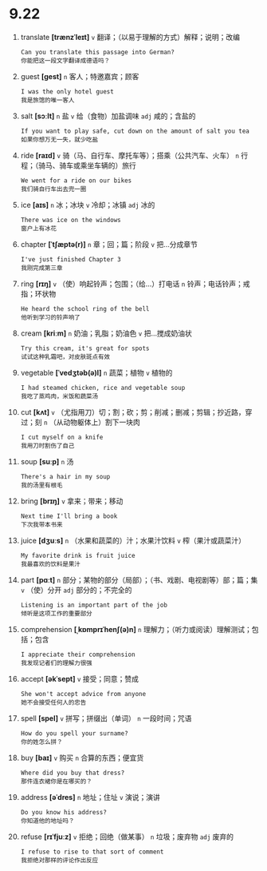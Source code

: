 # 9.22

1. translate **[trænzˈleɪt]** `v` 翻译；（以易于理解的方式）解释；说明；改编

   ```
   Can you translate this passage into German?
   你能把这一段文字翻译成德语吗？
   ```

2. guest **[ɡest]** `n` 客人；特邀嘉宾；顾客

   ```
   I was the only hotel guest
   我是旅馆的唯一客人
   ```

3. salt **[sɔːlt]** `n` 盐 `v` 给（食物）加盐调味 `adj` 咸的；含盐的

   ```
   If you want to play safe, cut down on the amount of salt you tea
   如果你想万无一失，就少吃盐
   ```

4. ride **[raɪd]** `v` 骑（马、自行车、摩托车等）；搭乘（公共汽车、火车） `n` 行程；（骑马、骑车或乘坐车辆的）旅行

   ```
   We went for a ride on our bikes
   我们骑自行车出去兜一圈
   ```

5. ice **[aɪs]** `n` 冰；冰块 `v` 冷却；冰镇 `adj` 冰的

   ```
   There was ice on the windows
   窗户上有冰花
   ```

6. chapter **[ˈtʃæptə(r)]** `n` 章；回；篇；阶段 `v` 把...分成章节

   ```
   I've just finished Chapter 3
   我刚完成第三章
   ```

7. ring **[rɪŋ]** `v` （使）响起铃声；包围；（给...）打电话 `n` 铃声；电话铃声；戒指；环状物

   ```
   He heard the school ring of the bell
   他听到学习的铃声响了
   ```

8. cream **[kriːm]** `n` 奶油；乳脂；奶油色 `v` 把...搅成奶油状

   ```
   Try this cream, it's great for spots
   试试这种乳霜吧，对皮肤斑点有效
   ```

9. vegetable **[ˈvedʒtəb(ə)l]** `n` 蔬菜；植物 `v` 植物的

   ```
   I had steamed chicken, rice and vegetable soup
   我吃了蒸鸡肉，米饭和蔬菜汤
   ```

10. cut **[kʌt]** `v` （尤指用刀）切；割；砍；剪；削减；删减；剪辑；抄近路，穿过；刻 `n` （从动物躯体上）割下一块肉

    ```
    I cut myself on a knife
    我用刀时割伤了自己
    ```

11. soup **[suːp]** `n` 汤

    ```
    There's a hair in my soup
    我的汤里有根毛
    ```

12. bring **[brɪŋ]** `v` 拿来；带来；移动

    ```
    Next time I'll bring a book
    下次我带本书来
    ```

13. juice **[dʒuːs]** `n` （水果和蔬菜的）汁；水果汁饮料 `v` 榨（果汁或蔬菜汁）

    ```
    My favorite drink is fruit juice
    我最喜欢的饮料是果汁
    ```

14. part **[pɑːt]** `n` 部分；某物的部分（局部）；（书、戏剧、电视剧等）部；篇；集 `v` （使）分开 `adj` 部分的；不完全的

    ```
    Listening is an important part of the job
    倾听是这项工作的重要部分
    ```

15. comprehension **[ˌkɒmprɪˈhenʃ(ə)n]** `n` 理解力；（听力或阅读）理解测试；包括；包含

    ```
    I appreciate their comprehension
    我发现记者们的理解力很强
    ```

16. accept **[əkˈsept]** `v` 接受；同意；赞成

    ```
    She won't accept advice from anyone
    她不会接受任何人的忠告
    ```

17. spell **[spel]** `v` 拼写；拼缀出（单词） `n` 一段时间；咒语

    ```
    How do you spell your surname?
    你的姓怎么拼？
    ```

18. buy **[baɪ]** `v` 购买 `n` 合算的东西；便宜货

    ```
    Where did you buy that dress?
    那件连衣裙你是在哪买的？
    ```

19. address **[əˈdres]** `n` 地址；住址 `v` 演说；演讲

    ```
    Do you know his address?
    你知道他的地址吗？
    ```

20. refuse **[rɪˈfjuːz]** `v` 拒绝；回绝（做某事） `n` 垃圾；废弃物 `adj` 废弃的
    ```
    I refuse to rise to that sort of comment
    我拒绝对那样的评论作出反应
    ```
